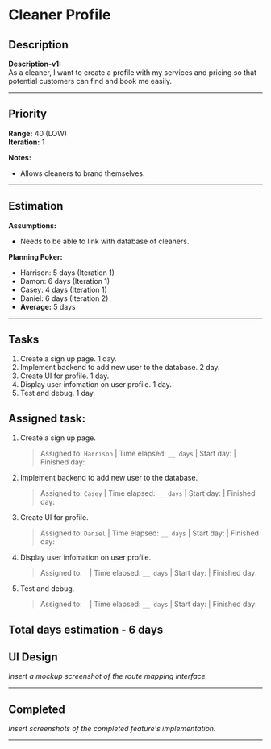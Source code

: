 # Cleaner Profile

## Description
**Description-v1:**  
As a cleaner, I want to create a profile with my services and pricing so that potential customers can find and book me easily. 

---

## Priority
**Range:** 40 (LOW)  
**Iteration:** 1  

**Notes:**  
- Allows cleaners to brand themselves.

---

## Estimation
**Assumptions:**  
- Needs to be able to link with database of cleaners.  

**Planning Poker:**  
- Harrison: 5 days (Iteration 1)  
- Damon: 6 days (Iteration 1)  
- Casey: 4 days (Iteration 1)
- Daniel: 6 days (Iteration 2)
- **Average:** 5 days  

---

## Tasks
1. Create a sign up page. 1 day.
2. Implement backend to add new user to the database. 2 day.
3. Create UI for profile. 1 day. 
4. Display user infomation on user profile. 1 day.
5. Test and debug. 1 day.

## Assigned task:
1. Create a sign up page.
    > Assigned to: `Harrison` | Time elapsed: `__ days` | Start day:  | Finished day: 
2. Implement backend to add new user to the database.
    > Assigned to: `Casey` | Time elapsed: `__ days` | Start day:  | Finished day: 
3. Create UI for profile.
    > Assigned to: `Daniel` | Time elapsed: `__ days` | Start day:  | Finished day: 
4. Display user infomation on user profile.
    > Assigned to: ` ` | Time elapsed: `__ days` | Start day:  | Finished day: 
5. Test and debug.
    > Assigned to: ` ` | Time elapsed: `__ days` | Start day:  | Finished day: 
   
   
Total days estimation - 6 days
---

## UI Design
*Insert a mockup screenshot of the route mapping interface.*

---

## Completed
*Insert screenshots of the completed feature's implementation.*

---

